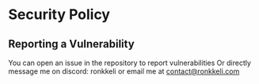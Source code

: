 # Security Policy

## Reporting a Vulnerability

You can open an issue in the repository to report vulnerabilities
Or directly message me on discord: ronkkeli or email me at contact@ronkkeli.com
